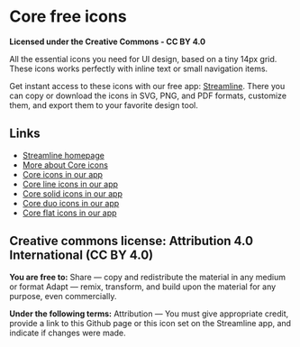 # Core free icons
**Licensed under the Creative Commons - CC BY 4.0**

All the essential icons you need for UI design, based on a tiny 14px grid. These icons works perfectly with inline text or small navigation items.

Get instant access to these icons with our free app: [Streamline](https://streamlinehq.com). There you can copy or download the icons in SVG, PNG, and PDF formats, customize them, and export them to your favorite design tool.

## Links
- [Streamline homepage](https://streamlinehq.com)
- [More about Core icons](https://blog.streamlinehq.com/core)
- [Core icons in our app](https://www.streamlinehq.com/icons/streamline-mini-line)
- [Core line icons in our app](https://www.streamlinehq.com/icons/core-line)
- [Core solid icons in our app](https://www.streamlinehq.com/icons/core-solid)
- [Core duo icons in our app](https://www.streamlinehq.com/icons/core-duo-color)
- [Core flat icons in our app](https://www.streamlinehq.com/icons/core-flat)

## Creative commons license: Attribution 4.0 International (CC BY 4.0)

**You are free to:**
Share — copy and redistribute the material in any medium or format
Adapt — remix, transform, and build upon the material for any purpose, even commercially.

**Under the following terms:**
Attribution — You must give appropriate credit, provide a link to this Github page or this icon set on the Streamline app, and indicate if changes were made. 
